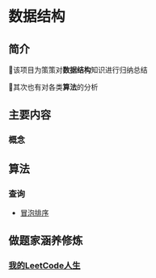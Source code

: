 数据结构
====

简介
----
💌该项目为策策对**数据结构**知识进行归纳总结

💌其次也有对各类**算法**的分析

主要内容
----

### 概念


算法
----
### 查询
* [冒泡排序][sort_mp]

[sort_mp]:www.baidu.com


做题家涵养修炼
----

### [我的LeetCode人生][leetcodelife]

[leetcodelife]:https://github.com/occlive/LeetCode_Java
